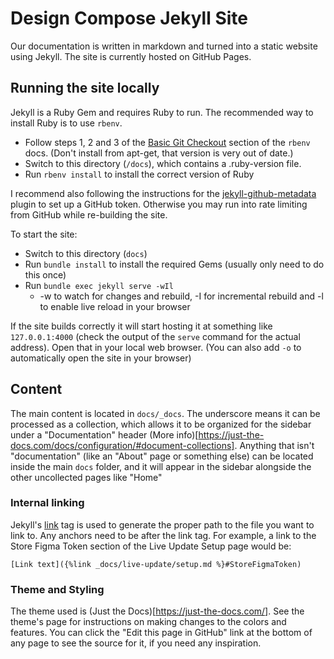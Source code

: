 # Design Compose Jekyll Site

Our documentation is written in markdown and turned into a static website using Jekyll. The site is currently hosted on GitHub Pages.

## Running the site locally

Jekyll is a Ruby Gem and requires Ruby to run. The recommended way to install Ruby is to use `rbenv`.

- Follow steps 1, 2 and 3 of the [Basic Git Checkout](https://github.com/rbenv/rbenv#basic-git-checkout) section of the `rbenv` docs. (Don't install from apt-get, that version is very out of date.)
- Switch to this directory (`/docs`), which contains a .ruby-version file. 
- Run `rbenv install` to install the correct version of Ruby

I recommend also following the instructions for the [jekyll-github-metadata](https://github.com/jekyll/github-metadata/blob/main/docs/authentication.md) plugin to set up a GitHub token. Otherwise you may run into rate limiting from GitHub while re-building the site.

To start the site:

- Switch to this directory (`docs`)
- Run `bundle install` to install the required Gems (usually only need to do this once)
- Run `bundle exec jekyll serve -wIl`
    - -w to watch for changes and rebuild, -I for incremental rebuild and -l to enable live reload in your browser

If the site builds correctly it will start hosting it at something like `127.0.0.1:4000` (check the output of the `serve` command for the actual address). Open that in your local web browser. (You can also add `-o` to automatically open the site in your browser)

## Content

The main content is located in `docs/_docs`. The underscore means it can be processed as a collection, which allows it to be organized for the sidebar under a "Documentation" header (More info)[https://just-the-docs.com/docs/configuration/#document-collections]. Anything that isn't "documentation" (like an "About" page or something else) can be located inside the main `docs` folder, and it will appear in the sidebar alongside the other uncollected pages like "Home"

### Internal linking

Jekyll's [link](https://jekyllrb.com/docs/liquid/tags/#links) tag is used to generate the proper path to the file you want to link to. Any anchors need to be after the link tag. For example, a link to the Store Figma Token section of the Live Update Setup page would be: 

```
[Link text]({%link _docs/live-update/setup.md %}#StoreFigmaToken)
```

### Theme and Styling

The theme used is (Just the Docs)[https://just-the-docs.com/]. See the theme's page for instructions on making changes to the colors and features. You can click the "Edit this page in GitHub" link at the bottom of any page to see the source for it, if you need any inspiration.
